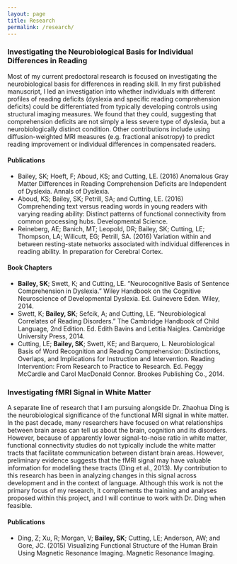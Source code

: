 ```yaml
---
layout: page
title: Research
permalink: /research/
---
```


### Investigating the Neurobiological Basis for Individual Differences in Reading
Most of my current predoctoral research is focused on investigating the neurobiological basis for differences in reading skill. In my first published manuscript, I led an investigation into whether individuals with different profiles of reading deficits (dyslexia and specific reading comprehension deficits) could be differentiated from typically developing controls using structural imaging measures. We found that they could, suggesting that comprehension deficits are not simply a less severe type of dyslexia, but a neurobiologically distinct condition. Other contributions include using diffusion-weighted MRI measures (e.g. fractional anisotropy) to predict reading improvement or individual differences in compensated readers. 

#### Publications
- Bailey, SK; Hoeft, F; Aboud, KS; and Cutting, LE. (2016) Anomalous Gray Matter Differences in Reading Comprehension Deficits are Independent of Dyslexia. Annals of Dyslexia. 
- Aboud, KS; Bailey, SK; Petrill, SA; and Cutting, LE. (2016) Comprehending text versus reading words in young readers with varying reading ability: Distinct patterns of functional connectivity from common processing hubs. Developmental Science.
- Reineberg, AE; Banich, MT; Leopold, DR; Bailey, SK; Cutting, LE; Thompson, LA; Willcutt, EG; Petrill, SA. (2016) Variation within and between resting-state networks associated with individual differences in reading ability. In preparation for Cerebral Cortex.

#### Book Chapters
- **Bailey, SK**; Swett, K; and Cutting, LE. “Neurocognitive Basis of Sentence Comprehension in Dyslexia.” Wiley Handbook on the Cognitive Neuroscience of Developmental Dyslexia. Ed. Guinevere Eden. Wiley, 2014. 
- Swett, K; **Bailey, SK**; Sefcik, A; and Cutting, LE. “Neurobiological Correlates of Reading Disorders.” The Cambridge Handbook of Child Language, 2nd Edition. Ed. Edith Bavins and Letitia Naigles. Cambridge University Press, 2014. 
- Cutting, LE; **Bailey, SK**; Swett, KE; and Barquero, L. Neurobiological Basis of Word Recognition and Reading Comprehension: Distinctions, Overlaps, and Implications for Instruction and Intervention. Reading Intervention: From Research to Practice to Research. Ed. Peggy McCardle and Carol MacDonald Connor. Brookes Publishing Co., 2014. 


### Investigating fMRI Signal in White Matter
A separate line of research that I am pursuing alongside Dr. Zhaohua Ding is the neurobiological significance of the functional MRI signal in white matter. In the past decade, many researchers have focused on what relationships between brain areas can tell us about the brain, cognition and its disorders. However, because of apparently lower signal-to-noise ratio in white matter, functional connectivity studies do not typically include the white matter tracts that facilitate communication between distant brain areas. However, preliminary evidence suggests that the fMRI signal may have valuable information for modelling these tracts (Ding et al., 2013). My contribution to this research has been in analyzing changes in this signal across development and in the context of language. Although this work is not the primary focus of my research, it complements the training and analyses proposed within this project, and I will continue to work with Dr. Ding when feasible.

#### Publications
- Ding, Z; Xu, R; Morgan, V; **Bailey, SK**; Cutting, LE; Anderson, AW; and Gore, JC. (2015) Visualizing Functional Structure of the Human Brain Using Magnetic Resonance Imaging. Magnetic Resonance Imaging. 